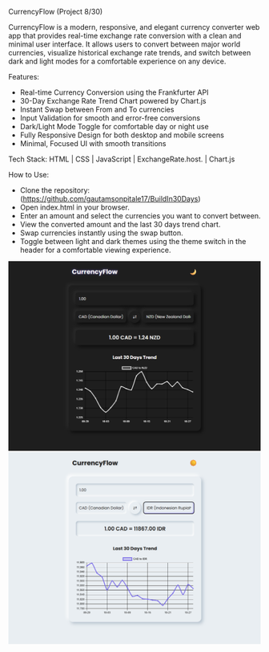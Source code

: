 CurrencyFlow (Project 8/30)

CurrencyFlow is a modern, responsive, and elegant currency converter web app that provides real-time exchange rate conversion with a clean and minimal user interface. 
It allows users to convert between major world currencies, visualize historical exchange rate trends, and switch between dark and light modes for a comfortable experience on any device.

Features:
- Real-time Currency Conversion using the Frankfurter API
- 30-Day Exchange Rate Trend Chart powered by Chart.js
- Instant Swap between From and To currencies
- Input Validation for smooth and error-free conversions
- Dark/Light Mode Toggle for comfortable day or night use
- Fully Responsive Design for both desktop and mobile screens
- Minimal, Focused UI with smooth transitions

Tech Stack: 
HTML | CSS | JavaScript | ExchangeRate.host. | Chart.js

How to Use:
- Clone the repository: (https://github.com/gautamsonpitale17/BuildIn30Days)
- Open index.html in your browser.
- Enter an amount and select the currencies you want to convert between.
- View the converted amount and the last 30 days trend chart.
- Swap currencies instantly using the swap button.
- Toggle between light and dark themes using the theme switch in the header for a comfortable viewing experience.

![CurrencyFlow Screenshot](screenshotDarkTheme.png)
![CurrencyFlow Screenshot](screenshotLightTheme.png)

